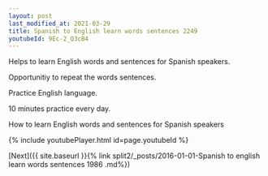 ```yaml
---
layout: post
last_modified_at: 2021-03-29
title: Spanish to English learn words sentences 2249 
youtubeId: 9Ec-2_Q3cB4
---
```

 
 
Helps to learn English words and sentences for Spanish speakers.

Opportunitiy to repeat the words sentences. 

Practice English language. 
 
10 minutes practice every day. 
 
How to learn English words and sentences for Spanish speakers 
 
{% include youtubePlayer.html id=page.youtubeId %}
 
 
[Next]({{ site.baseurl }}{% link  split2/_posts/2016-01-01-Spanish to english learn words sentences 1986 .md%})
 
